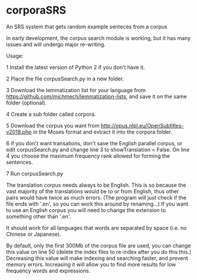 # corporaSRS
An SRS system that gets random example senteces from a corpus

In early development, the corpus search module is working, but it has many issues and will undergo major re-writing.


Usage:

1 Install the latest version of Python 2 if you don't have it.

2 Place the file corpusSearch.py in a new folder.

3 Download the lemmatization list for your language from https://github.com/michmech/lemmatization-lists, and save it on the same folder (optional).

4 Create a sub folder called corpora.

5 Download the corpus you want from http://opus.nlpl.eu/OpenSubtitles-v2018.php in the Moses format and extract it into the corpora folder.

6 if you don't want transations, don't save the English parallel corpus, or edit corpusSearch.py and change line 3 to showTranslation = False. On line 4 you choose the maximum frequency rank allowed for forming the sentences.

7 Run corpusSearch.py

The translation corpus needs always to be English. This is so because the vast majority of the translations would be to or from English, thus other pairs would have twice as much errors. (The program will just check if the file ends with '.en', so you can work this around by renaming...) If you want to use an English corpus you will need to change the extension to something other than '.en'.

It should work for all languages that words are separated by space (i.e. no Chinese or Japanese). 

By default, only the first 300Mb of the corpus file are used, you can change this value on line 50 (delete the index files to re-index after you do this this.) Decreasing this value will make indexing and searching faster, and prevent memory errors. Increasing it will allow you to find more results for low frequency words and expressions.
